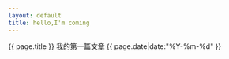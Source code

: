 ```yaml
---
layout: default
title: hello,I'm coming
---
```


{{ page.title }}
 我的第一篇文章
 {{ page.date|date:"%Y-%m-%d" }}
